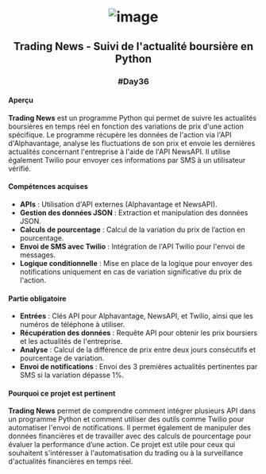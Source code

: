 # <p align="center"> ![image](https://github.com/user-attachments/assets/a615bca9-bd69-4679-b79d-a0d9eaa996db) </p>

## <p align="center"> Trading News - Suivi de l'actualité boursière en Python </p>
### <p align="center"> #Day36 </p>

#### Aperçu
**Trading News** est un programme Python qui permet de suivre les actualités boursières en temps réel en fonction des variations de prix d'une action spécifique. Le programme récupère les données de l'action via l'API d'Alphavantage, analyse les fluctuations de son prix et envoie les dernières actualités concernant l'entreprise à l'aide de l'API NewsAPI. Il utilise également Twilio pour envoyer ces informations par SMS à un utilisateur vérifié.

#### Compétences acquises
- **APIs** : Utilisation d'API externes (Alphavantage et NewsAPI).
- **Gestion des données JSON** : Extraction et manipulation des données JSON.
- **Calculs de pourcentage** : Calcul de la variation du prix de l’action en pourcentage.
- **Envoi de SMS avec Twilio** : Intégration de l'API Twilio pour l'envoi de messages.
- **Logique conditionnelle** : Mise en place de la logique pour envoyer des notifications uniquement en cas de variation significative du prix de l'action.

#### Partie obligatoire
- **Entrées** : Clés API pour Alphavantage, NewsAPI, et Twilio, ainsi que les numéros de téléphone à utiliser.
- **Récupération des données** : Requête API pour obtenir les prix boursiers et les actualités de l'entreprise.
- **Analyse** : Calcul de la différence de prix entre deux jours consécutifs et pourcentage de variation.
- **Envoi de notifications** : Envoi des 3 premières actualités pertinentes par SMS si la variation dépasse 1%.

#### Pourquoi ce projet est pertinent
**Trading News** permet de comprendre comment intégrer plusieurs API dans un programme Python et comment utiliser des outils comme Twilio pour automatiser l'envoi de notifications. Il permet également de manipuler des données financières et de travailler avec des calculs de pourcentage pour évaluer la performance d’une action. Ce projet est utile pour ceux qui souhaitent s'intéresser à l'automatisation du trading ou à la surveillance d'actualités financières en temps réel.
